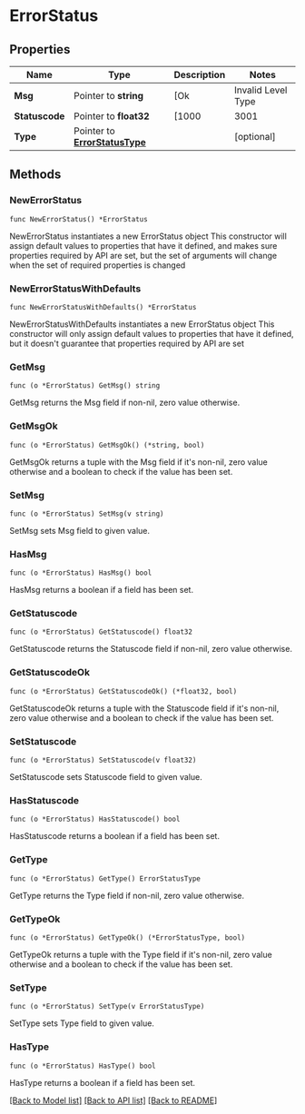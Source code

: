 # ErrorStatus

## Properties

Name | Type | Description | Notes
------------ | ------------- | ------------- | -------------
**Msg** | Pointer to **string** | [Ok|Invalid Level Type|Invalid Level Value|Invalid DataPoint|Invalid Interval|Invalid FromDate|Invalid ToDate|ToDate interval cannot be greater  than 1 year|Invalid Account Details Or User is not Entitled|User Preference is not set as expected in the account|Invalid IBX|Invalid Account number|User is not entitled to the ibx|INVALID_SESSION|INVALID_SESSION_IBX|INTERNAL_ERROR|NO_DATA|UNAUTHORISZED_ACCESS] are the possible messages | [optional] 
**Statuscode** | Pointer to **float32** | [1000|3001|3002|3003|3004|3005|4000|5000|6001] are the possible status codes | [optional] 
**Type** | Pointer to [**ErrorStatusType**](ErrorStatusType.md) |  | [optional] 

## Methods

### NewErrorStatus

`func NewErrorStatus() *ErrorStatus`

NewErrorStatus instantiates a new ErrorStatus object
This constructor will assign default values to properties that have it defined,
and makes sure properties required by API are set, but the set of arguments
will change when the set of required properties is changed

### NewErrorStatusWithDefaults

`func NewErrorStatusWithDefaults() *ErrorStatus`

NewErrorStatusWithDefaults instantiates a new ErrorStatus object
This constructor will only assign default values to properties that have it defined,
but it doesn't guarantee that properties required by API are set

### GetMsg

`func (o *ErrorStatus) GetMsg() string`

GetMsg returns the Msg field if non-nil, zero value otherwise.

### GetMsgOk

`func (o *ErrorStatus) GetMsgOk() (*string, bool)`

GetMsgOk returns a tuple with the Msg field if it's non-nil, zero value otherwise
and a boolean to check if the value has been set.

### SetMsg

`func (o *ErrorStatus) SetMsg(v string)`

SetMsg sets Msg field to given value.

### HasMsg

`func (o *ErrorStatus) HasMsg() bool`

HasMsg returns a boolean if a field has been set.

### GetStatuscode

`func (o *ErrorStatus) GetStatuscode() float32`

GetStatuscode returns the Statuscode field if non-nil, zero value otherwise.

### GetStatuscodeOk

`func (o *ErrorStatus) GetStatuscodeOk() (*float32, bool)`

GetStatuscodeOk returns a tuple with the Statuscode field if it's non-nil, zero value otherwise
and a boolean to check if the value has been set.

### SetStatuscode

`func (o *ErrorStatus) SetStatuscode(v float32)`

SetStatuscode sets Statuscode field to given value.

### HasStatuscode

`func (o *ErrorStatus) HasStatuscode() bool`

HasStatuscode returns a boolean if a field has been set.

### GetType

`func (o *ErrorStatus) GetType() ErrorStatusType`

GetType returns the Type field if non-nil, zero value otherwise.

### GetTypeOk

`func (o *ErrorStatus) GetTypeOk() (*ErrorStatusType, bool)`

GetTypeOk returns a tuple with the Type field if it's non-nil, zero value otherwise
and a boolean to check if the value has been set.

### SetType

`func (o *ErrorStatus) SetType(v ErrorStatusType)`

SetType sets Type field to given value.

### HasType

`func (o *ErrorStatus) HasType() bool`

HasType returns a boolean if a field has been set.


[[Back to Model list]](../README.md#documentation-for-models) [[Back to API list]](../README.md#documentation-for-api-endpoints) [[Back to README]](../README.md)



